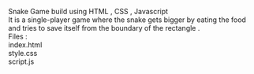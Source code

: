  Snake Game build using HTML , CSS , Javascript	 <br>
It is a single-player game where the snake gets bigger by eating the food and tries to save itself from the boundary of the rectangle .<br>
Files :<br>
index.html<br>
style.css<br>
script.js<br>
